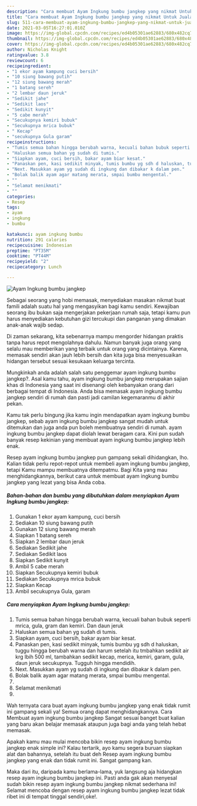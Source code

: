 ```yaml
---
description: "Cara membuat Ayam Ingkung bumbu jangkep yang nikmat Untuk Jualan"
title: "Cara membuat Ayam Ingkung bumbu jangkep yang nikmat Untuk Jualan"
slug: 511-cara-membuat-ayam-ingkung-bumbu-jangkep-yang-nikmat-untuk-jualan
date: 2021-03-05T16:27:01.010Z
image: https://img-global.cpcdn.com/recipes/ed4b05301ae62883/680x482cq70/ayam-ingkung-bumbu-jangkep-foto-resep-utama.jpg
thumbnail: https://img-global.cpcdn.com/recipes/ed4b05301ae62883/680x482cq70/ayam-ingkung-bumbu-jangkep-foto-resep-utama.jpg
cover: https://img-global.cpcdn.com/recipes/ed4b05301ae62883/680x482cq70/ayam-ingkung-bumbu-jangkep-foto-resep-utama.jpg
author: Nicholas Knight
ratingvalue: 3.8
reviewcount: 6
recipeingredient:
- "1 ekor ayam kampung cuci bersih"
- "10 siung bawang putih"
- "12 siung bawang merah"
- "1 batang sereh"
- "2 lembar daun jeruk"
- "Sedikit jahe"
- "Sedikit laos"
- "Sedikit kunyit"
- "5 cabe merah"
- "Secukupnya kemiri bubuk"
- "Secukupnya mrica bubuk"
- " Kecap"
- "secukupnya Gula garam"
recipeinstructions:
- "Tumis semua bahan hingga berubah warna, kecuali bahan bubuk seperti mrica, gula, gram dan kemiri. Dan daun jeruk"
- "Haluskan semua bahan yg sudah di tumis."
- "Siapkan ayam, cuci bersih, bakar ayam biar kesat."
- "Panaskan pen, kasi sedikit minyak, tumis bumbu yg sdh d haluskan, tuggu hingga berubah warna dan harum setelah itu tmbahkan sedikit air krg lbih 500 ml, tambahkan sedikit kecap, merica, kemiri, garam, gula, daun jeruk secukupnya. Tugguh hingga mendidih."
- "Next. Masukkan ayam yg sudah di ingkung dan dibakar k dalam pen."
- "Bolak balik ayam agar matang merata, smpai bumbu mengental."
- ""
- "Selamat menikmati"
- ""
categories:
- Resep
tags:
- ayam
- ingkung
- bumbu

katakunci: ayam ingkung bumbu 
nutrition: 291 calories
recipecuisine: Indonesian
preptime: "PT35M"
cooktime: "PT44M"
recipeyield: "2"
recipecategory: Lunch

---
```



![Ayam Ingkung bumbu jangkep](https://img-global.cpcdn.com/recipes/ed4b05301ae62883/680x482cq70/ayam-ingkung-bumbu-jangkep-foto-resep-utama.jpg)

Sebagai seorang yang hobi memasak, menyediakan masakan nikmat buat famili adalah suatu hal yang mengasyikan bagi kamu sendiri. Kewajiban seorang ibu bukan saja mengerjakan pekerjaan rumah saja, tetapi kamu pun harus menyediakan kebutuhan gizi tercukupi dan panganan yang dimakan anak-anak wajib sedap.

Di zaman  sekarang, kita sebenarnya mampu mengorder hidangan praktis tanpa harus repot mengolahnya dahulu. Namun banyak juga orang yang selalu mau memberikan yang terbaik untuk orang yang dicintainya. Karena, memasak sendiri akan jauh lebih bersih dan kita juga bisa menyesuaikan hidangan tersebut sesuai kesukaan keluarga tercinta. 



Mungkinkah anda adalah salah satu penggemar ayam ingkung bumbu jangkep?. Asal kamu tahu, ayam ingkung bumbu jangkep merupakan sajian khas di Indonesia yang saat ini disenangi oleh kebanyakan orang dari berbagai tempat di Indonesia. Anda bisa memasak ayam ingkung bumbu jangkep sendiri di rumah dan pasti jadi camilan kegemaranmu di akhir pekan.

Kamu tak perlu bingung jika kamu ingin mendapatkan ayam ingkung bumbu jangkep, sebab ayam ingkung bumbu jangkep sangat mudah untuk ditemukan dan juga anda pun boleh membuatnya sendiri di rumah. ayam ingkung bumbu jangkep dapat diolah lewat beragam cara. Kini pun sudah banyak resep kekinian yang membuat ayam ingkung bumbu jangkep lebih enak.

Resep ayam ingkung bumbu jangkep pun gampang sekali dihidangkan, lho. Kalian tidak perlu repot-repot untuk membeli ayam ingkung bumbu jangkep, tetapi Kamu mampu membuatnya ditempatmu. Bagi Kita yang mau menghidangkannya, berikut cara untuk membuat ayam ingkung bumbu jangkep yang lezat yang bisa Anda coba.

<!--inarticleads1-->

##### Bahan-bahan dan bumbu yang dibutuhkan dalam menyiapkan Ayam Ingkung bumbu jangkep:

1. Gunakan 1 ekor ayam kampung, cuci bersih
1. Sediakan 10 siung bawang putih
1. Gunakan 12 siung bawang merah
1. Siapkan 1 batang sereh
1. Siapkan 2 lembar daun jeruk
1. Sediakan Sedikit jahe
1. Sediakan Sedikit laos
1. Siapkan Sedikit kunyit
1. Ambil 5 cabe merah
1. Siapkan Secukupnya kemiri bubuk
1. Sediakan Secukupnya mrica bubuk
1. Siapkan  Kecap
1. Ambil secukupnya Gula, garam




<!--inarticleads2-->

##### Cara menyiapkan Ayam Ingkung bumbu jangkep:

1. Tumis semua bahan hingga berubah warna, kecuali bahan bubuk seperti mrica, gula, gram dan kemiri. Dan daun jeruk
1. Haluskan semua bahan yg sudah di tumis.
1. Siapkan ayam, cuci bersih, bakar ayam biar kesat.
1. Panaskan pen, kasi sedikit minyak, tumis bumbu yg sdh d haluskan, tuggu hingga berubah warna dan harum setelah itu tmbahkan sedikit air krg lbih 500 ml, tambahkan sedikit kecap, merica, kemiri, garam, gula, daun jeruk secukupnya. Tugguh hingga mendidih.
1. Next. Masukkan ayam yg sudah di ingkung dan dibakar k dalam pen.
1. Bolak balik ayam agar matang merata, smpai bumbu mengental.
1. 
1. Selamat menikmati
1. 




Wah ternyata cara buat ayam ingkung bumbu jangkep yang enak tidak rumit ini gampang sekali ya! Semua orang dapat menghidangkannya. Cara Membuat ayam ingkung bumbu jangkep Sangat sesuai banget buat kalian yang baru akan belajar memasak ataupun juga bagi anda yang telah hebat memasak.

Apakah kamu mau mulai mencoba bikin resep ayam ingkung bumbu jangkep enak simple ini? Kalau tertarik, ayo kamu segera buruan siapkan alat dan bahannya, setelah itu buat deh Resep ayam ingkung bumbu jangkep yang enak dan tidak rumit ini. Sangat gampang kan. 

Maka dari itu, daripada kamu berlama-lama, yuk langsung aja hidangkan resep ayam ingkung bumbu jangkep ini. Pasti anda gak akan menyesal sudah bikin resep ayam ingkung bumbu jangkep nikmat sederhana ini! Selamat mencoba dengan resep ayam ingkung bumbu jangkep lezat tidak ribet ini di tempat tinggal sendiri,oke!.

